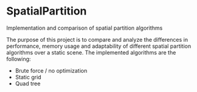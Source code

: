 # SpatialPartition
Implementation and comparison of spatial partition algorithms

The purpose of this project is to compare and analyze the differences in performance, memory usage and adaptability of different spatial partition algorithms over a static scene.
The implemented algorithms are the following:
- Brute force / no optimization
- Static grid
- Quad tree
